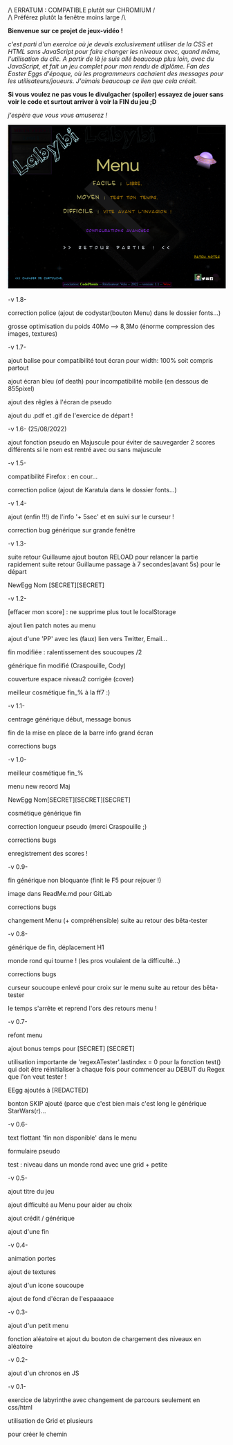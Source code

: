 /\ ERRATUM : COMPATIBLE plutôt sur CHROMIUM /\
/\ Préférez plutôt la fenêtre moins large /\

__Bienvenue sur ce projet de jeux-vidéo !__

_c'est parti d'un exercice où je devais exclusivement utiliser de la CSS et HTML sans 
JavaScript pour faire changer les niveaux avec, quand même, l'utilisation du clic. 
A partir de là je suis allé beaucoup plus loin, avec du JavaScript, et fait un jeu complet 
pour mon rendu de diplôme. Fan des Easter Eggs d'époque, où les programmeurs cachaient des 
messages pour les utilisateurs/joueurs. 
J'aimais beaucoup ce lien que cela créait._

__Si vous voulez ne pas vous le divulgacher (spoiler) essayez de jouer sans voir le code
et surtout arriver à voir la FIN du jeu ;D__

_j'espère que vous vous amuserez !_

![Alt text](tools/labyMenuFin.png)


-v 1.8-

correction police (ajout de codystar(bouton Menu) dans le dossier fonts...)

grosse optimisation du poids 40Mo --> 8,3Mo (énorme compression des images, textures)


-v 1.7-

ajout balise <meta> pour compatibilité tout écran pour width: 100% soit compris partout

ajout écran bleu (of death) pour incompatibilité mobile (en dessous de 855pixel)

ajout des rêgles à l'écran de pseudo

ajout du .pdf et .gif de l'exercice de départ !


-v 1.6- (25/08/2022)

ajout fonction pseudo en Majuscule pour éviter de sauvegarder 2 scores différents 
si le nom est rentré avec ou sans majuscule


-v 1.5-

compatibilité Firefox : en cour...

correction police (ajout de Karatula dans le dossier fonts...)


-v 1.4-

ajout (enfin !!!) de l'info '+ 5sec' et en suivi sur le curseur !

correction bug générique sur grande fenêtre


-v 1.3-

suite retour Guillaume ajout bouton RELOAD pour relancer la partie rapidement
suite retour Guillaume passage à 7 secondes(avant 5s) pour le départ  


NewEgg Nom [SECRET][SECRET]


-v 1.2-

[effacer mon score] : ne supprime plus tout le localStorage

ajout lien patch notes au menu 

ajout d'une 'PP' avec les (faux) lien vers Twitter, Email...

fin modifiée : ralentissement des soucoupes /2

générique fin modifié (Craspouille, Cody)

couverture espace niveau2 corrigée (cover)

meilleur cosmétique fin_% à la ff7 :)

-v 1.1-

centrage générique début, message bonus

fin de la mise en place de la barre info grand écran

corrections bugs


-v 1.0-

meilleur cosmétique fin_%

menu new record Maj

NewEgg Nom[SECRET][SECRET][SECRET]

cosmétique générique fin

correction longueur pseudo (merci Craspouille ;)

corrections bugs

enregistrement des scores !


-v 0.9-

fin générique non bloquante (finit le F5 pour rejouer !)

image dans ReadMe.md pour GitLab

corrections bugs

changement Menu (+ compréhensible) suite au retour des bêta-tester


-v 0.8-

générique de fin, déplacement H1

monde rond qui tourne ! (les pros voulaient de la difficulté...)

corrections bugs

curseur soucoupe enlevé pour croix sur le menu suite au retour des bêta-tester

le temps s'arrête et reprend l'ors des retours menu !

-v 0.7-

refont menu

ajout bonus temps pour [SECRET] [SECRET] 

utilisation importante de 'regexATester'.lastindex = 0 pour la fonction test() qui doit
être réinitialiser à chaque fois pour commencer au DEBUT du Regex que l'on veut tester !

EEgg ajoutés à [REDACTED]

bonton SKIP ajouté (parce que c'est bien mais c'est long le générique StarWars(r)...


-v 0.6-

text flottant 'fin non disponible' dans le menu

formulaire pseudo

test : niveau dans un monde rond avec une grid + petite


-v 0.5-

ajout titre du jeu

ajout difficulté au Menu pour aider au choix

ajout crédit / générique 

ajout d'une fin 


-v 0.4-

animation portes

ajout de textures

ajout d'un icone soucoupe

ajout de fond d'écran de l'espaaaace


-v 0.3-

ajout d'un petit menu

fonction aléatoire et
ajout du bouton de chargement des niveaux en aléatoire


-v 0.2-

ajout d'un chronos en JS


-v 0.1-

exercice de labyrinthe avec changement de parcours seulement en css/html

utilisation de Grid et plusieurs <div> pour créer le chemin


